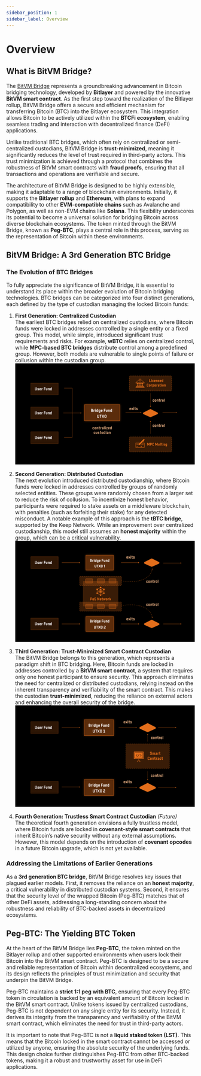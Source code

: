 ```yaml
---
sidebar_position: 1
sidebar_label: Overview
---
```


# Overview

## What is BitVM Bridge?

The <a href="https://bitvmbridge.bitlayer.org/" target="_blank">BitVM Bridge</a> represents a groundbreaking advancement in Bitcoin bridging technology, developed by **Bitlayer** and powered by the innovative **BitVM smart contract**. As the first step toward the realization of the Bitlayer rollup, BitVM Bridge offers a secure and efficient mechanism for transferring Bitcoin (BTC) into the Bitlayer ecosystem. This integration allows Bitcoin to be actively utilized within the **BTCFi ecosystem**, enabling seamless trading and interaction with decentralized finance (DeFi) applications.

Unlike traditional BTC bridges, which often rely on centralized or semi-centralized custodians, BitVM Bridge is **trust-minimized**, meaning it significantly reduces the level of trust required in third-party actors. This trust minimization is achieved through a protocol that combines the robustness of BitVM smart contracts with **fraud proofs**, ensuring that all transactions and operations are verifiable and secure.

The architecture of BitVM Bridge is designed to be highly extensible, making it adaptable to a range of blockchain environments. Initially, it supports the **Bitlayer rollup** and **Ethereum**, with plans to expand compatibility to other **EVM-compatible chains** such as Avalanche and Polygon, as well as non-EVM chains like **Solana**. This flexibility underscores its potential to become a universal solution for bridging Bitcoin across diverse blockchain ecosystems. The token minted through the BitVM Bridge, known as **Peg-BTC**, plays a central role in this process, serving as the representation of Bitcoin within these environments.

## BitVM Bridge: A 3rd Generation BTC Bridge

### The Evolution of BTC Bridges

To fully appreciate the significance of BitVM Bridge, it is essential to understand its place within the broader evolution of Bitcoin bridging technologies. BTC bridges can be categorized into four distinct generations, each defined by the type of custodian managing the locked Bitcoin funds:

1. **First Generation: Centralized Custodian**  
   The earliest BTC bridges relied on centralized custodians, where Bitcoin funds were locked in addresses controlled by a single entity or a fixed group. This model, while simple, introduced significant trust requirements and risks. For example, **wBTC** relies on centralized control, while **MPC-based BTC bridges** distribute control among a predefined group. However, both models are vulnerable to single points of failure or collusion within the custodian group.
   ![1st BTC bridge generation](/img/BitvmBridge/introduction/001.png)
2. **Second Generation: Distributed Custodian**  
   The next evolution introduced distributed custodianship, where Bitcoin funds were locked in addresses controlled by groups of randomly selected entities. These groups were randomly chosen from a larger set to reduce the risk of collusion. To incentivize honest behavior, participants were required to stake assets on a middleware blockchain, with penalties (such as forfeiting their stake) for any detected misconduct. A notable example of this approach is the **tBTC bridge**, supported by the Keep Network. While an improvement over centralized custodianship, this model still assumes an **honest majority** within the group, which can be a critical vulnerability.
   ![2nd BTC bridge generation](/img/BitvmBridge/introduction/002.png)

3. **Third Generation: Trust-Minimized Smart Contract Custodian**  
   The BitVM Bridge belongs to this generation, which represents a paradigm shift in BTC bridging. Here, Bitcoin funds are locked in addresses controlled by a **BitVM smart contract**, a system that requires only one honest participant to ensure security. This approach eliminates the need for centralized or distributed custodians, relying instead on the inherent transparency and verifiability of the smart contract. This makes the custodian **trust-minimized**, reducing the reliance on external actors and enhancing the overall security of the bridge.
   ![3rd and 4th BTC bridge generation](/img/BitvmBridge/introduction/003.png)
4. **Fourth Generation: Trustless Smart Contract Custodian** _(Future)_  
   The theoretical fourth generation envisions a fully trustless model, where Bitcoin funds are locked in **covenant-style smart contracts** that inherit Bitcoin’s native security without any external assumptions. However, this model depends on the introduction of **covenant opcodes** in a future Bitcoin upgrade, which is not yet available.

### Addressing the Limitations of Earlier Generations

As a **3rd generation BTC bridge**, BitVM Bridge resolves key issues that plagued earlier models. First, it removes the reliance on an **honest majority**, a critical vulnerability in distributed custodian systems. Second, it ensures that the security level of the wrapped Bitcoin (Peg-BTC) matches that of other DeFi assets, addressing a long-standing concern about the robustness and reliability of BTC-backed assets in decentralized ecosystems.

## Peg-BTC: The Yielding BTC Token

At the heart of the BitVM Bridge lies **Peg-BTC**, the token minted on the Bitlayer rollup and other supported environments when users lock their Bitcoin into the BitVM smart contract. Peg-BTC is designed to be a secure and reliable representation of Bitcoin within decentralized ecosystems, and its design reflects the principles of trust minimization and security that underpin the BitVM Bridge.

Peg-BTC maintains a **strict 1:1 peg with BTC**, ensuring that every Peg-BTC token in circulation is backed by an equivalent amount of Bitcoin locked in the BitVM smart contract. Unlike tokens issued by centralized custodians, Peg-BTC is not dependent on any single entity for its security. Instead, it derives its integrity from the transparency and verifiability of the BitVM smart contract, which eliminates the need for trust in third-party actors.

It is important to note that Peg-BTC is not a **liquid staked token (LST)**. This means that the Bitcoin locked in the smart contract cannot be accessed or utilized by anyone, ensuring the absolute security of the underlying funds. This design choice further distinguishes Peg-BTC from other BTC-backed tokens, making it a robust and trustworthy asset for use in DeFi applications.
